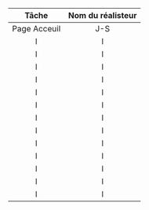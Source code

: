 |   Tâche   |   Nom du réalisteur  |
|:-:    |:-:    |
|   Page Acceuil   |   J-S   |
|   l   |   l   |
|   l   |   l   |
|   l   |   l   |
|   l   |   l   |
|   l   |   l   |
|   l   |   l   |
|   l   |   l   |
|   l   |   l   |
|   l   |   l   |
|   l   |   l   |
|   l   |   l   |
|   l   |   l   |
|   l   |   l   |
